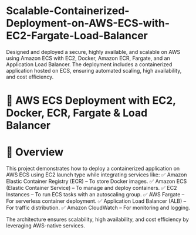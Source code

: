 # Scalable-Containerized-Deployment-on-AWS-ECS-with-EC2-Fargate-Load-Balancer
Designed and deployed a secure, highly available, and scalable on AWS using Amazon ECS with EC2, Docker, Amazon ECR, Fargate, and an Application Load Balancer. The deployment includes a containerized application hosted on ECS, ensuring automated scaling, high availability, and cost efficiency.

# 📌 AWS ECS Deployment with EC2, Docker, ECR, Fargate & Load Balancer

# 🚀 Overview

This project demonstrates how to deploy a containerized application on AWS ECS using EC2 launch type while integrating services like:
✅ Amazon Elastic Container Registry (ECR) – To store Docker images.
✅ Amazon ECS (Elastic Container Service) – To manage and deploy containers.
✅ EC2 Instances – To run ECS tasks with an autoscaling group.
✅ AWS Fargate – For serverless container deployment.
✅ Application Load Balancer (ALB) – For traffic distribution.
✅ Amazon CloudWatch – For monitoring and logging.

The architecture ensures scalability, high availability, and cost efficiency by leveraging AWS-native services.

